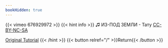 ```yaml
---
bookHidden: true
---
```


{{< vimeo 676929972 >}}
{{< hint info >}}
♫ ИЗ-ПОД ЗЕМЛИ - Тату [CC-BY-NC-SA](https://freemusicarchive.org/music/-_/-_/02_1897)

[Original Tutorial](https://youtu.be/OHBVcaV8w5M)
{{< /hint >}}
{{< button relref="/" >}}Return{{< /button >}}
